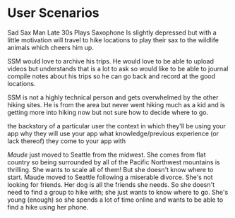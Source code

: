 # User Scenarios

Sad Sax Man
Late 30s
Plays Saxophone
Is slightly depressed but with a little motivation will travel to hike locations to play their sax to the wildlife animals which cheers him up.

SSM would love to archive his trips. He would love to be able to upload videos but understands that is a lot to ask so would like to be able to journal compile notes about his trips so he can go back and record at the good locations.

SSM is not a highly technical person and gets overwhelmed by the other hiking sites. He is from the area but never went hiking much as a kid and is getting more into hiking now but not sure how to decide where to go.

the backstory of a particular user
the context in which they'll be using your app
why they will use your app
what knowledge/previous experience (or lack thereof) they come to your app with

_Maude_ just moved to Seattle from the midwest. She comes from flat country so being surrounded by all of the Pacific Northwest mountains is thrilling. She wants to scale all of them! But she doesn't know where to start. Maude moved to Seattle following a miserable divorce. She's not looking for friends. Her dog is all the friends she needs. So she doesn't need to find a group to hike with; she just wants to know where to go. She's young (enough) so she spends a lot of time online and wants to be able to find a hike using her phone.
